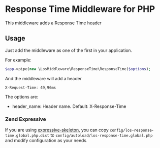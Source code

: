 # Response Time Middleware for PHP

This middleware adds a Response Time header

## Usage

Just add the middleware as one of the first in your application.

For example:
```php
$app->pipe(new \LosMiddleware\ResponseTime\ResponseTime($options);
```

And the middleware will add a header
```
X-Request-Time: 49,96ms
```

The options are:
* header_name: Header name. Default: X-Response-Time 

### Zend Expressive

If you are using [expressive-skeleton](https://github.com/zendframework/zend-expressive-skeleton), 
you can copy `config/los-response-time.global.php.dist` to 
`config/autoload/los-response-time.global.php` and modify configuration as your needs.
